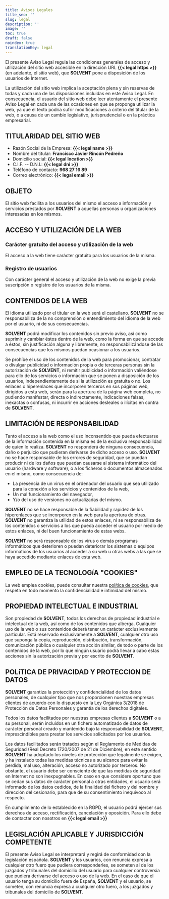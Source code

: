 ```yaml
---
title: Avisos Legales
title_seo: ''
slug: legal
description: ''
image: ''
toc: true
draft: false
noindex: true
translationKey: legal
---
```


El presente Aviso Legal regula las condiciones generales de acceso y utilización del sitio web accesible en la dirección URL **{{< legal https >}}** (en adelante, el sitio web), que **SOLVENT** pone a disposición de los usuarios de Internet.

La utilización del sitio web implica la aceptación plena y sin reservas de todas y cada una de las disposiciones incluidas en este Aviso Legal. En consecuencia, el usuario del sitio web debe leer atentamente el presente Aviso Legal en cada una de las ocasiones en que se proponga utilizar la web, ya que el texto podría sufrir modificaciones a criterio del titular de la web, o a causa de un cambio legislativo, jurisprudencial o en la práctica empresarial.

## TITULARIDAD DEL SITIO WEB

- Razón Social de la Empresa: **{{< legal name >}}**
- Nombre del titular: **Francisco Javier Rincón Pedreño**
- Domicilio social: **{{< legal location >}}**
- C.I.F. -- D.N.I.: **{{< legal dni >}}**
- Teléfono de contacto: **968 27 16 89**
- Correo electrónico: **{{< legal email >}}**

## OBJETO

El sitio web facilita a los usuarios del mismo el acceso a información y servicios prestados por **SOLVENT** a aquellas personas u organizaciones interesadas en los mismos.

## ACCESO Y UTILIZACIÓN DE LA WEB

### Carácter gratuito del acceso y utilización de la web

El acceso a la web tiene carácter gratuito para los usuarios de la misma.

### Registro de usuarios

Con carácter general el acceso y utilización de la web no exige la previa suscripción o registro de los usuarios de la misma.

## CONTENIDOS DE LA WEB

El idioma utilizado por el titular en la web será el castellano. **SOLVENT** no se responsabiliza de la no comprensión o entendimiento del idioma de la web por el usuario, ni de sus consecuencias.

**SOLVENT** podrá modificar los contenidos sin previo aviso, así como suprimir y cambiar éstos dentro de la web, como la forma en que se accede a éstos, sin justificación alguna y libremente, no responsabilizándose de las consecuencias que los mismos puedan ocasionar a los usuarios.

Se prohíbe el uso de los contenidos de la web para promocionar, contratar o divulgar publicidad o información propia o de terceras personas sin la autorización de **SOLVENT**, ni remitir publicidad o información valiéndose para ello de los servicios o información que se ponen a disposición de los usuarios, independientemente de si la utilización es gratuita o no.
Los enlaces o hiperenlaces que incorporen terceros en sus páginas web, dirigidos a esta web, serán para la apertura de la página web completa, no pudiendo manifestar, directa o indirectamente, indicaciones falsas, inexactas o confusas, ni incurrir en acciones desleales o ilícitas en contra de **SOLVENT**.

## LIMITACIÓN DE RESPONSABILIDAD

Tanto el acceso a la web como el uso inconsentido que pueda efectuarse de la información contenida en la misma es de la exclusiva responsabilidad de quien lo realiza. **SOLVENT** no responderá de ninguna consecuencia, daño o perjuicio que pudieran derivarse de dicho acceso o uso. **SOLVENT** no se hace responsable de los errores de seguridad, que se puedan producir ni de los daños que puedan causarse al sistema informático del usuario (hardware y software), o a los ficheros o documentos almacenados en el mismo, como consecuencia de:

- La presencia de un virus en el ordenador del usuario que sea utilizado para la conexión a los servicios y contenidos de la web,
- Un mal funcionamiento del navegador,
- Y/o del uso de versiones no actualizadas del mismo.

**SOLVENT** no se hace responsable de la fiabilidad y rapidez de los hiperenlaces que se incorporen en la web para la apertura de otras. **SOLVENT** no garantiza la utilidad de estos enlaces, ni se responsabiliza de los contenidos o servicios a los que pueda acceder el usuario por medio de estos enlaces, ni del buen funcionamiento de estas webs.

**SOLVENT** no será responsable de los virus o demás programas informáticos que deterioren o puedan deteriorar los sistemas o equipos informáticos de los usuarios al acceder a su web u otras webs a las que se haya accedido mediante enlaces de esta web.

## EMPLEO DE LA TECNOLOGíA "COOKIES"

La web emplea cookies, puede consultar nuestra [política de cookies](/cookies/), que respeta en todo momento la confidencialidad e intimidad del mismo.

## PROPIEDAD INTELECTUAL E INDUSTRIAL

Son propiedad de **SOLVENT**, todos los derechos de propiedad industrial e intelectual de la web, así como de los contenidos que alberga. Cualquier uso de la web o sus contenidos deberá tener un carácter exclusivamente particular. Está reservado exclusivamente a **SOLVENT**, cualquier otro uso que suponga la copia, reproducción, distribución, transformación, comunicación pública o cualquier otra acción similar, de todo o parte de los contenidos de la web, por lo que ningún usuario podrá llevar a cabo estas acciones sin la autorización previa y por escrito de **SOLVENT**.

## POLíTICA DE PRIVACIDAD Y PROTECCION DE DATOS

**SOLVENT** garantiza la protección y confidencialidad de los datos personales, de cualquier tipo que nos proporcionen nuestras empresas clientes de acuerdo con lo dispuesto en la Ley Orgánica 3/2018 de Protección de Datos Personales y garantía de los derechos digitales.

Todos los datos facilitados por nuestras empresas clientes a **SOLVENT** o a su personal, serán incluidos en un fichero automatizado de datos de carácter personal creado y mantenido bajo la responsabilidad de **SOLVENT**, imprescindibles para prestar los servicios solicitados por los usuarios.

Los datos facilitados serán tratados según el Reglamento de Medidas de Seguridad (Real Decreto 1720/2007 de 21 de Diciembre), en este sentido **SOLVENT** ha adoptado los niveles de protección que legalmente se exigen, y ha instalado todas las medidas técnicas a su alcance para evitar la perdida, mal uso, alteración, acceso no autorizado por terceros. No obstante, el usuario debe ser consciente de que las medidas de seguridad en Internet no son inexpugnables. En caso en que considere oportuno que se cedan sus datos de carácter personal a otras entidades, el usuario será informado de los datos cedidos, de la finalidad del fichero y del nombre y dirección del cesionario, para que de su consentimiento inequívoco al respecto.

En cumplimiento de lo establecido en la RGPD, el usuario podrá ejercer sus derechos de acceso, rectificación, cancelación y oposición. Para ello debe de contactar con nosotros en **{{< legal email >}}**

## LEGISLACIÓN APLICABLE Y JURISDICCIÓN COMPETENTE

El presente Aviso Legal se interpretará y regirá de conformidad con la legislación española. **SOLVENT** y los usuarios, con renuncia expresa a cualquier otro fuero que pudiera corresponderles, se someten al de los juzgados y tribunales del domicilio del usuario para cualquier controversia que pudiera derivarse del acceso o uso de la web. En el caso de que el usuario tenga su domicilio fuera de España, **SOLVENT** y el usuario, se someten, con renuncia expresa a cualquier otro fuero, a los juzgados y tribunales del domicilio de **SOLVENT**.
